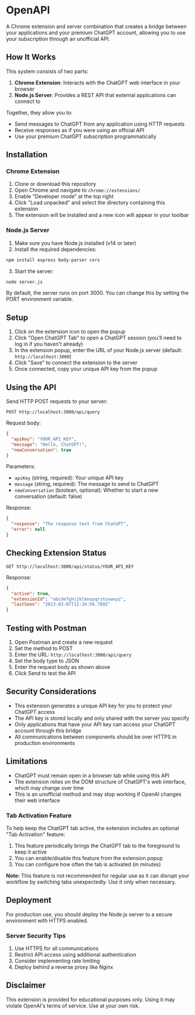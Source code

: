# OpenAPI

A Chrome extension and server combination that creates a bridge between your applications and your premium ChatGPT account, allowing you to use your subscription through an unofficial API.

## How It Works

This system consists of two parts:

1. **Chrome Extension**: Interacts with the ChatGPT web interface in your browser
2. **Node.js Server**: Provides a REST API that external applications can connect to

Together, they allow you to:
- Send messages to ChatGPT from any application using HTTP requests
- Receive responses as if you were using an official API
- Use your premium ChatGPT subscription programmatically

## Installation

### Chrome Extension

1. Clone or download this repository
2. Open Chrome and navigate to `chrome://extensions/`
3. Enable "Developer mode" at the top right
4. Click "Load unpacked" and select the directory containing this extension
5. The extension will be installed and a new icon will appear in your toolbar

### Node.js Server

1. Make sure you have Node.js installed (v14 or later)
2. Install the required dependencies:

```bash
npm install express body-parser cors
```

3. Start the server:

```bash
node server.js
```

By default, the server runs on port 3000. You can change this by setting the PORT environment variable.

## Setup

1. Click on the extension icon to open the popup
2. Click "Open ChatGPT Tab" to open a ChatGPT session (you'll need to log in if you haven't already)
3. In the extension popup, enter the URL of your Node.js server (default: `http://localhost:3000`)
4. Click "Save" to connect the extension to the server
5. Once connected, copy your unique API key from the popup

## Using the API

Send HTTP POST requests to your server:

```
POST http://localhost:3000/api/query
```

Request body:

```json
{
  "apiKey": "YOUR_API_KEY",
  "message": "Hello, ChatGPT!",
  "newConversation": true
}
```

Parameters:
- `apiKey` (string, required): Your unique API key
- `message` (string, required): The message to send to ChatGPT
- `newConversation` (boolean, optional): Whether to start a new conversation (default: false)

Response:

```json
{
  "response": "The response text from ChatGPT",
  "error": null
}
```

## Checking Extension Status

```
GET http://localhost:3000/api/status/YOUR_API_KEY
```

Response:

```json
{
  "active": true,
  "extensionId": "abcdefghijklmnopqrstuvwxyz",
  "lastSeen": "2023-03-07T12:34:56.789Z"
}
```

## Testing with Postman

1. Open Postman and create a new request
2. Set the method to POST
3. Enter the URL: `http://localhost:3000/api/query`
4. Set the body type to JSON
5. Enter the request body as shown above
6. Click Send to test the API

## Security Considerations

- This extension generates a unique API key for you to protect your ChatGPT access
- The API key is stored locally and only shared with the server you specify
- Only applications that have your API key can access your ChatGPT account through this bridge
- All communications between components should be over HTTPS in production environments

## Limitations

- ChatGPT must remain open in a browser tab while using this API
- The extension relies on the DOM structure of ChatGPT's web interface, which may change over time
- This is an unofficial method and may stop working if OpenAI changes their web interface

### Tab Activation Feature

To help keep the ChatGPT tab active, the extension includes an optional "Tab Activation" feature:

1. This feature periodically brings the ChatGPT tab to the foreground to keep it active
2. You can enable/disable this feature from the extension popup
3. You can configure how often the tab is activated (in minutes)

**Note:** This feature is not recommended for regular use as it can disrupt your workflow by switching tabs unexpectedly. Use it only when necessary.

## Deployment

For production use, you should deploy the Node.js server to a secure environment with HTTPS enabled.

### Server Security Tips

1. Use HTTPS for all communications
2. Restrict API access using additional authentication
3. Consider implementing rate limiting
4. Deploy behind a reverse proxy like Nginx

## Disclaimer

This extension is provided for educational purposes only. Using it may violate OpenAI's terms of service. Use at your own risk.

